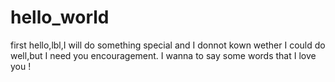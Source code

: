 # hello_world
first
hello,lbl,I will do something special and I donnot kown wether I could do well,but I need you encouragement.
I wanna to say some words that I love you !
